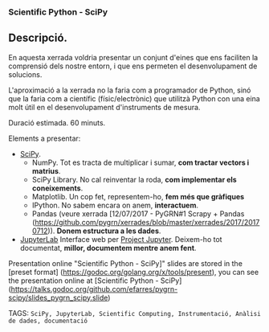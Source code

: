 ### Scientific Python - SciPy 

## Descripció.
En aquesta xerrada voldria presentar un conjunt d'eines que ens faciliten la comprensió dels nostre entorn, i que ens permeten el desenvolupament de solucions. 

L'aproximació a la xerrada no la faria com a programador de Python, sinó que la faria com a científic (físic/electrònic) que utilitzà Python con una eina molt útil en el desenvolupament d'instruments de mesura.

Duració estimada.
60 minuts.

Elements a presentar:
- [SciPy](https://www.scipy.org).
   - NumPy.
Tot es tracta de multiplicar i sumar, **com tractar vectors i matrius**.
   - SciPy Library.
No cal reinventar la roda, **com implementar els coneixements**.
   - Matplotlib.
Un cop fet, representem-ho, **fem més que gràfiques**
   - IPython.
No sabem encara on anem, **interactuem**.
   - Pandas (veure xerrada [12/07/2017 - PyGRN#1 Scrapy + Pandas (https://github.com/pygrn/xerrades/blob/master/xerrades/2017/20170712)).
**Donem estructura a les dades**.
- [JupyterLab](https://jupyterlab.readthedocs.io/en/stable/) Interface web per [Project Jupyter](https://jupyter.org/).
Deixem-ho tot documentat, **millor, documentem mentre anem fent**.


Presentation online
"Scientific Python - SciPy]" slides are stored in the [preset format] (https://godoc.org/golang.org/x/tools/present), you can see the presentation online at [Scientific Python - SciPy] (https://talks.godoc.org/github.com/efarres/pygrn-scipy/slides_pygrn_scipy.slide)


TAGS: `SciPy, JupyterLab, Scientific Computing, Instrumentació, Anàlisi de dades, documentació`
